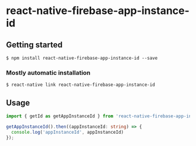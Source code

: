 # react-native-firebase-app-instance-id

## Getting started

`$ npm install react-native-firebase-app-instance-id --save`

### Mostly automatic installation

`$ react-native link react-native-firebase-app-instance-id`

## Usage
```ts
import { getId as getAppInstanceId } from 'react-native-firebase-app-instance-id';

getAppInstanceId().then((appInstanceId: string) => {
  console.log('appInstanceId', appInstanceId)
});
```
